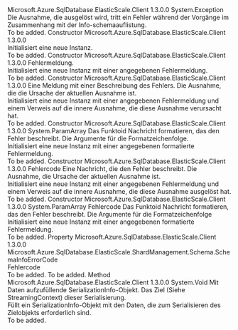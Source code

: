 <Type Name="SchemaInfoException" FullName="Microsoft.Azure.SqlDatabase.ElasticScale.ShardManagement.Schema.SchemaInfoException">
  <TypeSignature Language="C#" Value="public sealed class SchemaInfoException : Exception" />
  <TypeSignature Language="ILAsm" Value=".class public auto ansi serializable sealed beforefieldinit SchemaInfoException extends System.Exception" />
  <TypeSignature Language="DocId" Value="T:Microsoft.Azure.SqlDatabase.ElasticScale.ShardManagement.Schema.SchemaInfoException" />
  <TypeSignature Language="VB.NET" Value="Public NotInheritable Class SchemaInfoException&#xA;Inherits Exception" />
  <TypeSignature Language="F#" Value="type SchemaInfoException = class&#xA;    inherit Exception" />
  <AssemblyInfo>
    <AssemblyName>Microsoft.Azure.SqlDatabase.ElasticScale.Client</AssemblyName>
    <AssemblyVersion>1.3.0.0</AssemblyVersion>
  </AssemblyInfo>
  <Base>
    <BaseTypeName>System.Exception</BaseTypeName>
  </Base>
  <Interfaces />
  <Docs>
    <summary>
            Die Ausnahme, die ausgelöst wird, tritt ein Fehler während der Vorgänge im Zusammenhang mit der Info-schemaauflistung.
            </summary>
    <remarks>To be added.</remarks>
  </Docs>
  <Members>
    <Member MemberName=".ctor">
      <MemberSignature Language="C#" Value="public SchemaInfoException ();" />
      <MemberSignature Language="ILAsm" Value=".method public hidebysig specialname rtspecialname instance void .ctor() cil managed" />
      <MemberSignature Language="DocId" Value="M:Microsoft.Azure.SqlDatabase.ElasticScale.ShardManagement.Schema.SchemaInfoException.#ctor" />
      <MemberSignature Language="VB.NET" Value="Public Sub New ()" />
      <MemberType>Constructor</MemberType>
      <AssemblyInfo>
        <AssemblyName>Microsoft.Azure.SqlDatabase.ElasticScale.Client</AssemblyName>
        <AssemblyVersion>1.3.0.0</AssemblyVersion>
      </AssemblyInfo>
      <Parameters />
      <Docs>
        <summary>
            Initialisiert eine neue Instanz.
            </summary>
        <remarks>To be added.</remarks>
      </Docs>
    </Member>
    <Member MemberName=".ctor">
      <MemberSignature Language="C#" Value="public SchemaInfoException (string message);" />
      <MemberSignature Language="ILAsm" Value=".method public hidebysig specialname rtspecialname instance void .ctor(string message) cil managed" />
      <MemberSignature Language="DocId" Value="M:Microsoft.Azure.SqlDatabase.ElasticScale.ShardManagement.Schema.SchemaInfoException.#ctor(System.String)" />
      <MemberSignature Language="VB.NET" Value="Public Sub New (message As String)" />
      <MemberSignature Language="F#" Value="new Microsoft.Azure.SqlDatabase.ElasticScale.ShardManagement.Schema.SchemaInfoException : string -&gt; Microsoft.Azure.SqlDatabase.ElasticScale.ShardManagement.Schema.SchemaInfoException" Usage="new Microsoft.Azure.SqlDatabase.ElasticScale.ShardManagement.Schema.SchemaInfoException message" />
      <MemberType>Constructor</MemberType>
      <AssemblyInfo>
        <AssemblyName>Microsoft.Azure.SqlDatabase.ElasticScale.Client</AssemblyName>
        <AssemblyVersion>1.3.0.0</AssemblyVersion>
      </AssemblyInfo>
      <Parameters>
        <Parameter Name="message" Type="System.String" />
      </Parameters>
      <Docs>
        <param name="message">Fehlermeldung.</param>
        <summary>
            Initialisiert eine neue Instanz mit einer angegebenen Fehlermeldung. 
            </summary>
        <remarks>To be added.</remarks>
      </Docs>
    </Member>
    <Member MemberName=".ctor">
      <MemberSignature Language="C#" Value="public SchemaInfoException (string message, Exception inner);" />
      <MemberSignature Language="ILAsm" Value=".method public hidebysig specialname rtspecialname instance void .ctor(string message, class System.Exception inner) cil managed" />
      <MemberSignature Language="DocId" Value="M:Microsoft.Azure.SqlDatabase.ElasticScale.ShardManagement.Schema.SchemaInfoException.#ctor(System.String,System.Exception)" />
      <MemberSignature Language="VB.NET" Value="Public Sub New (message As String, inner As Exception)" />
      <MemberSignature Language="F#" Value="new Microsoft.Azure.SqlDatabase.ElasticScale.ShardManagement.Schema.SchemaInfoException : string * Exception -&gt; Microsoft.Azure.SqlDatabase.ElasticScale.ShardManagement.Schema.SchemaInfoException" Usage="new Microsoft.Azure.SqlDatabase.ElasticScale.ShardManagement.Schema.SchemaInfoException (message, inner)" />
      <MemberType>Constructor</MemberType>
      <AssemblyInfo>
        <AssemblyName>Microsoft.Azure.SqlDatabase.ElasticScale.Client</AssemblyName>
        <AssemblyVersion>1.3.0.0</AssemblyVersion>
      </AssemblyInfo>
      <Parameters>
        <Parameter Name="message" Type="System.String" />
        <Parameter Name="inner" Type="System.Exception" />
      </Parameters>
      <Docs>
        <param name="message">Eine Meldung mit einer Beschreibung des Fehlers.</param>
        <param name="inner">Die Ausnahme, die die Ursache der aktuellen Ausnahme ist.</param>
        <summary>
            Initialisiert eine neue Instanz mit einer angegebenen Fehlermeldung und einem Verweis auf die innere Ausnahme, die diese Ausnahme verursacht hat.
            </summary>
        <remarks>To be added.</remarks>
      </Docs>
    </Member>
    <Member MemberName=".ctor">
      <MemberSignature Language="C#" Value="public SchemaInfoException (string format, params object[] args);" />
      <MemberSignature Language="ILAsm" Value=".method public hidebysig specialname rtspecialname instance void .ctor(string format, object[] args) cil managed" />
      <MemberSignature Language="DocId" Value="M:Microsoft.Azure.SqlDatabase.ElasticScale.ShardManagement.Schema.SchemaInfoException.#ctor(System.String,System.Object[])" />
      <MemberSignature Language="VB.NET" Value="Public Sub New (format As String, ParamArray args As Object())" />
      <MemberSignature Language="F#" Value="new Microsoft.Azure.SqlDatabase.ElasticScale.ShardManagement.Schema.SchemaInfoException : string * obj[] -&gt; Microsoft.Azure.SqlDatabase.ElasticScale.ShardManagement.Schema.SchemaInfoException" Usage="new Microsoft.Azure.SqlDatabase.ElasticScale.ShardManagement.Schema.SchemaInfoException (format, args)" />
      <MemberType>Constructor</MemberType>
      <AssemblyInfo>
        <AssemblyName>Microsoft.Azure.SqlDatabase.ElasticScale.Client</AssemblyName>
        <AssemblyVersion>1.3.0.0</AssemblyVersion>
      </AssemblyInfo>
      <Parameters>
        <Parameter Name="format" Type="System.String" />
        <Parameter Name="args" Type="System.Object[]">
          <Attributes>
            <Attribute>
              <AttributeName>System.ParamArray</AttributeName>
            </Attribute>
          </Attributes>
        </Parameter>
      </Parameters>
      <Docs>
        <param name="format">Das Funktoid Nachricht formatieren, das den Fehler beschreibt.</param>
        <param name="args">Die Argumente für die Formatzeichenfolge.</param>
        <summary>
            Initialisiert eine neue Instanz mit einer angegebenen formatierte Fehlermeldung. 
            </summary>
        <remarks>To be added.</remarks>
      </Docs>
    </Member>
    <Member MemberName=".ctor">
      <MemberSignature Language="C#" Value="public SchemaInfoException (Microsoft.Azure.SqlDatabase.ElasticScale.ShardManagement.Schema.SchemaInfoErrorCode code, string message, Exception inner);" />
      <MemberSignature Language="ILAsm" Value=".method public hidebysig specialname rtspecialname instance void .ctor(valuetype Microsoft.Azure.SqlDatabase.ElasticScale.ShardManagement.Schema.SchemaInfoErrorCode code, string message, class System.Exception inner) cil managed" />
      <MemberSignature Language="DocId" Value="M:Microsoft.Azure.SqlDatabase.ElasticScale.ShardManagement.Schema.SchemaInfoException.#ctor(Microsoft.Azure.SqlDatabase.ElasticScale.ShardManagement.Schema.SchemaInfoErrorCode,System.String,System.Exception)" />
      <MemberSignature Language="VB.NET" Value="Public Sub New (code As SchemaInfoErrorCode, message As String, inner As Exception)" />
      <MemberSignature Language="F#" Value="new Microsoft.Azure.SqlDatabase.ElasticScale.ShardManagement.Schema.SchemaInfoException : Microsoft.Azure.SqlDatabase.ElasticScale.ShardManagement.Schema.SchemaInfoErrorCode * string * Exception -&gt; Microsoft.Azure.SqlDatabase.ElasticScale.ShardManagement.Schema.SchemaInfoException" Usage="new Microsoft.Azure.SqlDatabase.ElasticScale.ShardManagement.Schema.SchemaInfoException (code, message, inner)" />
      <MemberType>Constructor</MemberType>
      <AssemblyInfo>
        <AssemblyName>Microsoft.Azure.SqlDatabase.ElasticScale.Client</AssemblyName>
        <AssemblyVersion>1.3.0.0</AssemblyVersion>
      </AssemblyInfo>
      <Parameters>
        <Parameter Name="code" Type="Microsoft.Azure.SqlDatabase.ElasticScale.ShardManagement.Schema.SchemaInfoErrorCode" />
        <Parameter Name="message" Type="System.String" />
        <Parameter Name="inner" Type="System.Exception" />
      </Parameters>
      <Docs>
        <param name="code">Fehlercode</param>
        <param name="message">Eine Nachricht, die den Fehler beschreibt.</param>
        <param name="inner">Die Ausnahme, die Ursache der aktuellen Ausnahme ist.</param>
        <summary>
            Initialisiert eine neue Instanz mit einer angegebenen Fehlermeldung und einem Verweis auf die innere Ausnahme, die diese Ausnahme ausgelöst hat.
            </summary>
        <remarks>To be added.</remarks>
      </Docs>
    </Member>
    <Member MemberName=".ctor">
      <MemberSignature Language="C#" Value="public SchemaInfoException (Microsoft.Azure.SqlDatabase.ElasticScale.ShardManagement.Schema.SchemaInfoErrorCode code, string format, params object[] args);" />
      <MemberSignature Language="ILAsm" Value=".method public hidebysig specialname rtspecialname instance void .ctor(valuetype Microsoft.Azure.SqlDatabase.ElasticScale.ShardManagement.Schema.SchemaInfoErrorCode code, string format, object[] args) cil managed" />
      <MemberSignature Language="DocId" Value="M:Microsoft.Azure.SqlDatabase.ElasticScale.ShardManagement.Schema.SchemaInfoException.#ctor(Microsoft.Azure.SqlDatabase.ElasticScale.ShardManagement.Schema.SchemaInfoErrorCode,System.String,System.Object[])" />
      <MemberSignature Language="VB.NET" Value="Public Sub New (code As SchemaInfoErrorCode, format As String, ParamArray args As Object())" />
      <MemberSignature Language="F#" Value="new Microsoft.Azure.SqlDatabase.ElasticScale.ShardManagement.Schema.SchemaInfoException : Microsoft.Azure.SqlDatabase.ElasticScale.ShardManagement.Schema.SchemaInfoErrorCode * string * obj[] -&gt; Microsoft.Azure.SqlDatabase.ElasticScale.ShardManagement.Schema.SchemaInfoException" Usage="new Microsoft.Azure.SqlDatabase.ElasticScale.ShardManagement.Schema.SchemaInfoException (code, format, args)" />
      <MemberType>Constructor</MemberType>
      <AssemblyInfo>
        <AssemblyName>Microsoft.Azure.SqlDatabase.ElasticScale.Client</AssemblyName>
        <AssemblyVersion>1.3.0.0</AssemblyVersion>
      </AssemblyInfo>
      <Parameters>
        <Parameter Name="code" Type="Microsoft.Azure.SqlDatabase.ElasticScale.ShardManagement.Schema.SchemaInfoErrorCode" />
        <Parameter Name="format" Type="System.String" />
        <Parameter Name="args" Type="System.Object[]">
          <Attributes>
            <Attribute>
              <AttributeName>System.ParamArray</AttributeName>
            </Attribute>
          </Attributes>
        </Parameter>
      </Parameters>
      <Docs>
        <param name="code">Fehlercode</param>
        <param name="format">Das Funktoid Nachricht formatieren, das den Fehler beschreibt.</param>
        <param name="args">Die Argumente für die Formatzeichenfolge</param>
        <summary>
            Initialisiert eine neue Instanz mit einer angegebenen formatierte Fehlermeldung. 
            </summary>
        <remarks>To be added.</remarks>
      </Docs>
    </Member>
    <Member MemberName="ErrorCode">
      <MemberSignature Language="C#" Value="public Microsoft.Azure.SqlDatabase.ElasticScale.ShardManagement.Schema.SchemaInfoErrorCode ErrorCode { get; }" />
      <MemberSignature Language="ILAsm" Value=".property instance valuetype Microsoft.Azure.SqlDatabase.ElasticScale.ShardManagement.Schema.SchemaInfoErrorCode ErrorCode" />
      <MemberSignature Language="DocId" Value="P:Microsoft.Azure.SqlDatabase.ElasticScale.ShardManagement.Schema.SchemaInfoException.ErrorCode" />
      <MemberSignature Language="VB.NET" Value="Public ReadOnly Property ErrorCode As SchemaInfoErrorCode" />
      <MemberSignature Language="F#" Value="member this.ErrorCode : Microsoft.Azure.SqlDatabase.ElasticScale.ShardManagement.Schema.SchemaInfoErrorCode" Usage="Microsoft.Azure.SqlDatabase.ElasticScale.ShardManagement.Schema.SchemaInfoException.ErrorCode" />
      <MemberType>Property</MemberType>
      <AssemblyInfo>
        <AssemblyName>Microsoft.Azure.SqlDatabase.ElasticScale.Client</AssemblyName>
        <AssemblyVersion>1.3.0.0</AssemblyVersion>
      </AssemblyInfo>
      <ReturnValue>
        <ReturnType>Microsoft.Azure.SqlDatabase.ElasticScale.ShardManagement.Schema.SchemaInfoErrorCode</ReturnType>
      </ReturnValue>
      <Docs>
        <summary>
            Fehlercode
            </summary>
        <value>To be added.</value>
        <remarks>To be added.</remarks>
      </Docs>
    </Member>
    <Member MemberName="GetObjectData">
      <MemberSignature Language="C#" Value="public override void GetObjectData (System.Runtime.Serialization.SerializationInfo info, System.Runtime.Serialization.StreamingContext context);" />
      <MemberSignature Language="ILAsm" Value=".method public hidebysig virtual instance void GetObjectData(class System.Runtime.Serialization.SerializationInfo info, valuetype System.Runtime.Serialization.StreamingContext context) cil managed" />
      <MemberSignature Language="DocId" Value="M:Microsoft.Azure.SqlDatabase.ElasticScale.ShardManagement.Schema.SchemaInfoException.GetObjectData(System.Runtime.Serialization.SerializationInfo,System.Runtime.Serialization.StreamingContext)" />
      <MemberSignature Language="VB.NET" Value="Public Overrides Sub GetObjectData (info As SerializationInfo, context As StreamingContext)" />
      <MemberSignature Language="F#" Value="override this.GetObjectData : System.Runtime.Serialization.SerializationInfo * System.Runtime.Serialization.StreamingContext -&gt; unit" Usage="schemaInfoException.GetObjectData (info, context)" />
      <MemberType>Method</MemberType>
      <AssemblyInfo>
        <AssemblyName>Microsoft.Azure.SqlDatabase.ElasticScale.Client</AssemblyName>
        <AssemblyVersion>1.3.0.0</AssemblyVersion>
      </AssemblyInfo>
      <ReturnValue>
        <ReturnType>System.Void</ReturnType>
      </ReturnValue>
      <Parameters>
        <Parameter Name="info" Type="System.Runtime.Serialization.SerializationInfo" />
        <Parameter Name="context" Type="System.Runtime.Serialization.StreamingContext" />
      </Parameters>
      <Docs>
        <param name="info">Mit Daten aufzufüllende SerializationInfo-Objekt.</param>
        <param name="context">Das Ziel (Siehe StreamingContext) dieser Serialisierung.</param>
        <summary>
            Füllt ein SerializationInfo-Objekt mit den Daten, die zum Serialisieren des Zielobjekts erforderlich sind.
            </summary>
        <remarks>To be added.</remarks>
      </Docs>
    </Member>
  </Members>
</Type>